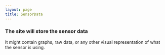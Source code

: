 ```yaml
---
layout: page
title: SensorData
---
```

### The site will store the sensor data
It might contain graphs, raw data, or any other visual representation of what the sensor is using.
